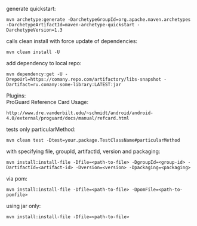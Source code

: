 generate quickstart:
```
mvn archetype:generate -DarchetypeGroupId=org.apache.maven.archetypes -DarchetypeArtifactId=maven-archetype-quickstart -DarchetypeVersion=1.3
```
calls clean install with force update of dependencies:
```
mvn clean install -U
```
add dependency to local repo:
```
mvn dependency:get -U -DrepoUrl=https://comany.repo.com/artifactory/libs-snapshot -Dartifact=ru.comany:some-library:LATEST:jar
```
Plugins:<br>
ProGuard Reference Card Usage:
```
http://www.dre.vanderbilt.edu/~schmidt/android/android-4.0/external/proguard/docs/manual/refcard.html
```
tests only particularMethod:
```
mvn clean test -Dtest=your.package.TestClassName#particularMethod
```
with specifying file, groupId, artifactId, version and packaging:
```
mvn install:install-file -Dfile=<path-to-file> -DgroupId=<group-id> -DartifactId=<artifact-id> -Dversion=<version> -Dpackaging=<packaging>
```
via pom:
```
mvn install:install-file -Dfile=<path-to-file> -DpomFile=<path-to-pomfile>
```
using jar only:
```
mvn install:install-file -Dfile=<path-to-file>
```
